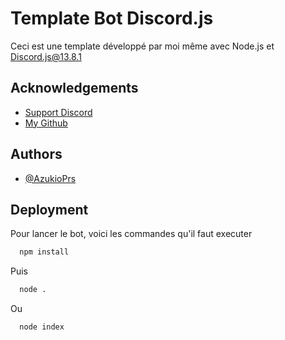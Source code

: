 # Template Bot Discord.js

Ceci est une template développé par moi même avec Node.js et Discord.js@13.8.1

## Acknowledgements

 - [Support Discord](https://discord.gg/hxcn9Tjwn4)
 - [My Github](https://github.com/AzukioPrs)

## Authors

- [@AzukioPrs](https://github.com/AzukioPrs)


## Deployment

Pour lancer le bot, voici les commandes qu'il faut executer

```bash
  npm install
```
Puis 

```bash
  node .
```
Ou
```bash
  node index
```

